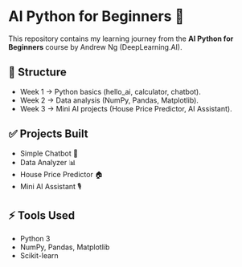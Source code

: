 
# AI Python for Beginners 🚀

This repository contains my learning journey from the **AI Python for Beginners** course by Andrew Ng (DeepLearning.AI).  

## 📂 Structure
- Week 1 → Python basics (hello_ai, calculator, chatbot).
- Week 2 → Data analysis (NumPy, Pandas, Matplotlib).
- Week 3 → Mini AI projects (House Price Predictor, AI Assistant).

## ✅ Projects Built
- Simple Chatbot 🤖
- Data Analyzer 📊
- House Price Predictor 🏠
- Mini AI Assistant 🎙️

## ⚡ Tools Used
- Python 3
- NumPy, Pandas, Matplotlib
- Scikit-learn
